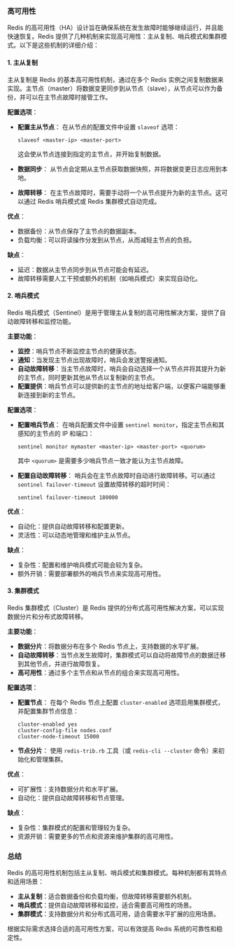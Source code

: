 ### 高可用性

Redis 的高可用性（HA）设计旨在确保系统在发生故障时能够继续运行，并且能快速恢复。Redis 提供了几种机制来实现高可用性：主从复制、哨兵模式和集群模式。以下是这些机制的详细介绍：

#### 1. 主从复制

主从复制是 Redis 的基本高可用性机制，通过在多个 Redis 实例之间复制数据来实现。主节点（master）将数据变更同步到从节点（slave），从节点可以作为备份，并可以在主节点故障时接管工作。

**配置选项**：

- **配置主从节点**：
  在从节点的配置文件中设置 `slaveof` 选项：
  ```plaintext
  slaveof <master-ip> <master-port>
  ```
  这会使从节点连接到指定的主节点，并开始复制数据。

- **数据同步**：
  从节点会定期从主节点获取数据快照，并将数据变更日志应用到本地。

- **故障转移**：
  在主节点故障时，需要手动将一个从节点提升为新的主节点。这可以通过 Redis 哨兵模式或 Redis 集群模式自动完成。

**优点**：
- 数据备份：从节点保存了主节点的数据副本。
- 负载均衡：可以将读操作分发到从节点，从而减轻主节点的负担。

**缺点**：
- 延迟：数据从主节点同步到从节点可能会有延迟。
- 故障转移需要人工干预或额外的机制（如哨兵模式）来实现自动化。

#### 2. 哨兵模式

Redis 哨兵模式（Sentinel）是用于管理主从复制的高可用性解决方案，提供了自动故障转移和监控功能。

**主要功能**：

- **监控**：哨兵节点不断监控主节点的健康状态。
- **通知**：当发现主节点出现故障时，哨兵会发送警报通知。
- **自动故障转移**：当主节点故障时，哨兵会自动选择一个从节点并将其提升为新的主节点，同时更新其他从节点以复制新的主节点。
- **配置提供**：哨兵节点可以提供新的主节点的地址给客户端，以便客户端能够重新连接到新的主节点。

**配置选项**：

- **配置哨兵节点**：
  在哨兵配置文件中设置 `sentinel monitor`，指定主节点和其感知的主节点的 IP 和端口：
  ```plaintext
  sentinel monitor mymaster <master-ip> <master-port> <quorum>
  ```
  其中 `<quorum>` 是需要多少哨兵节点一致才能认为主节点故障。

- **配置自动故障转移**：
  哨兵会在主节点故障时自动进行故障转移。可以通过 `sentinel failover-timeout` 设置故障转移的超时时间：
  ```plaintext
  sentinel failover-timeout 180000
  ```

**优点**：
- 自动化：提供自动故障转移和配置更新。
- 灵活性：可以动态地管理和维护主从节点。

**缺点**：
- 复杂性：配置和维护哨兵模式可能会较为复杂。
- 额外开销：需要部署额外的哨兵节点来实现高可用性。

#### 3. 集群模式

Redis 集群模式（Cluster）是 Redis 提供的分布式高可用性解决方案，可以实现数据分片和分布式故障转移。

**主要功能**：

- **数据分片**：将数据分布在多个 Redis 节点上，支持数据的水平扩展。
- **自动故障转移**：当节点发生故障时，集群模式可以自动将故障节点的数据迁移到其他节点，并进行故障恢复。
- **高可用性**：通过多个主节点和从节点的组合来实现高可用性。

**配置选项**：

- **配置节点**：
  在每个 Redis 节点上配置 `cluster-enabled` 选项启用集群模式，并配置集群节点信息：
  ```plaintext
  cluster-enabled yes
  cluster-config-file nodes.conf
  cluster-node-timeout 15000
  ```

- **节点分片**：
  使用 `redis-trib.rb` 工具（或 `redis-cli --cluster` 命令）来初始化和管理集群。

**优点**：
- 可扩展性：支持数据分片和水平扩展。
- 自动化：提供自动故障转移和节点管理。

**缺点**：
- 复杂性：集群模式的配置和管理较为复杂。
- 资源开销：需要更多的节点和资源来维护集群的高可用性。

### 总结

Redis 的高可用性机制包括主从复制、哨兵模式和集群模式。每种机制都有其特点和适用场景：

- **主从复制**：适合数据备份和负载均衡，但故障转移需要额外机制。
- **哨兵模式**：提供自动故障转移和监控，适合需要高可用性的场景。
- **集群模式**：支持数据分片和分布式高可用，适合需要水平扩展的应用场景。

根据实际需求选择合适的高可用性方案，可以有效提高 Redis 系统的可靠性和稳定性。
